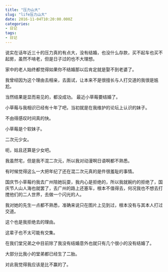 ```yaml
---
title: "压力山大"
slug: "life压力山大"
date: 2016-11-04T10:20:00.000Z
categories:
- 日记
tags:
- 日记
---
```


说实在话年近三十的压力真的有点大，没有结婚，也没什么存款，买不起车也买不起房，虽然不啃老，但是日子过的也不大理想。 

家中的老人始终都觉得如果你不结婚那以后肯定就是娶不到老婆了。 

我曾经因为这个理由去相亲，去面试，让本来不是很擅长与人打交道的我很是尴尬。 

当然结果是显而易见的，都没成功。 最近小草莓要结婚了。

小草莓与我相识已经有十年了吧，当初就是在我维护的论坛上认识的妹子。

不由得感叹时间真的快。 

小草莓是个软妹子。

二次元少女。

呃，姑且还算是少女吧。

我虽然宅，但是我不混二次元，所以我对动漫啊日语啊都不熟悉。

有时候觉得这么一大把年纪了还在混二次元真的是件很羞耻的事情。 

国庆节小草莓约我去广州陪她玩耍，我内心是拒绝的，所以我就婉约的拒绝了，国庆节人山人海也就罢了，去广州的路上还塞车，根本不值得去，何况我也不想去打搅他们的二人世界，去做一个闪光的人。 

我对她的先生一点都不熟悉，准确来说只在图片上见到过，根本没有与其本人打过交道。

这个也是我拒绝去的理由。

这辈子也不太可能有交集。 

在我们堂兄弟之中目前除了我没有结婚意外也就只有几个很小的没有结婚了。

大部分比我小的堂弟都已经生了二胎。

对此我觉得我应该是比不赢的了。
